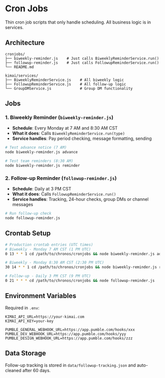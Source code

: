 # Cron Jobs

Thin cron job scripts that only handle scheduling. All business logic is in services.

## Architecture

```
cronjobs/
├── biweekly-reminder.js    # Just calls BiweeklyReminderService.run()
├── followup-reminder.js    # Just calls FollowupReminderService.run()
└── README.md

kimai/services/
├── BiweeklyReminderService.js    # All biweekly logic
├── FollowupReminderService.js    # All follow-up logic
└── GroupDMService.js             # Group DM functionality
```

## Jobs

### 1. Biweekly Reminder (`biweekly-reminder.js`)
- **Schedule**: Every Monday at 7 AM and 8:30 AM CST
- **What it does**: Calls `BiweeklyReminderService.run(type)`
- **Service handles**: Pay period checking, message formatting, sending

```bash
# Test advance notice (7 AM)
node biweekly-reminder.js advance

# Test team reminders (8:30 AM)
node biweekly-reminder.js reminder
```

### 2. Follow-up Reminder (`followup-reminder.js`)
- **Schedule**: Daily at 3 PM CST
- **What it does**: Calls `FollowupReminderService.run()`
- **Service handles**: Tracking, 24-hour checks, group DMs or channel messages

```bash
# Run follow-up check
node followup-reminder.js
```

## Crontab Setup

```bash
# Production crontab entries (UTC times)
# Biweekly - Monday 7 AM CST (1 PM UTC)
0 13 * * 1 cd /path/to/chronos/cronjobs && node biweekly-reminder.js advance

# Biweekly - Monday 8:30 AM CST (2:30 PM UTC)
30 14 * * 1 cd /path/to/chronos/cronjobs && node biweekly-reminder.js reminder

# Follow-up - Daily 3 PM CST (9 PM UTC)
0 21 * * * cd /path/to/chronos/cronjobs && node followup-reminder.js
```

## Environment Variables

Required in `.env`:
```
KIMAI_API_URL=https://your-kimai.com
KIMAI_API_KEY=your-key

PUMBLE_GENERAL_WEBHOOK_URL=https://app.pumble.com/hooks/xxx
PUMBLE_DEV_WEBHOOK_URL=https://app.pumble.com/hooks/yyy
PUMBLE_DESIGN_WEBHOOK_URL=https://app.pumble.com/hooks/zzz
```

## Data Storage

Follow-up tracking is stored in `data/followup-tracking.json` and auto-cleaned after 60 days.